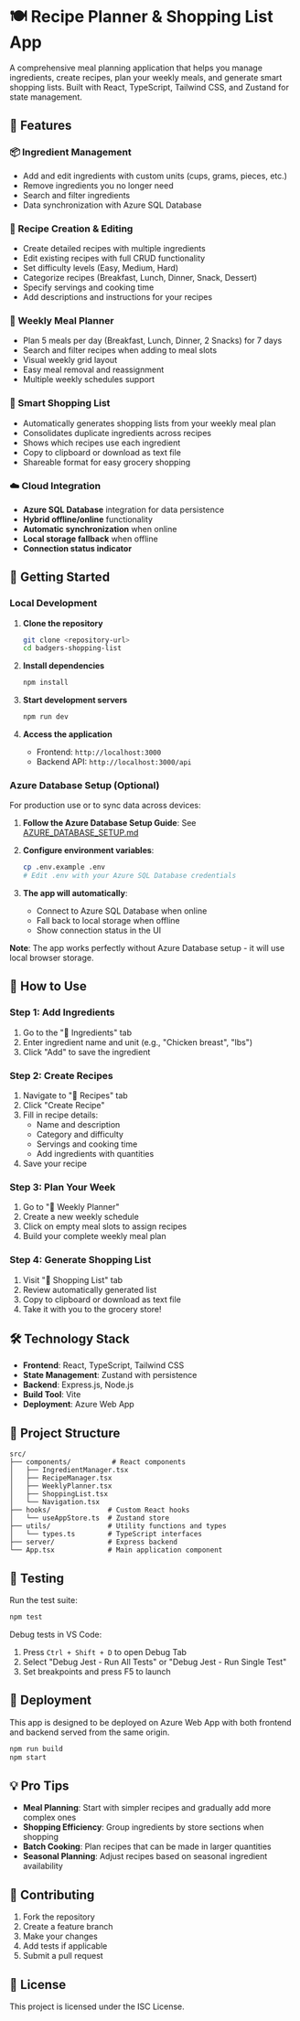 # 🍽️ Recipe Planner & Shopping List App

A comprehensive meal planning application that helps you manage ingredients, create recipes, plan your weekly meals, and generate smart shopping lists. Built with React, TypeScript, Tailwind CSS, and Zustand for state management.

## 🌟 Features

### 📦 Ingredient Management

- Add and edit ingredients with custom units (cups, grams, pieces, etc.)
- Remove ingredients you no longer need
- Search and filter ingredients
- Data synchronization with Azure SQL Database

### 📝 Recipe Creation & Editing

- Create detailed recipes with multiple ingredients
- Edit existing recipes with full CRUD functionality
- Set difficulty levels (Easy, Medium, Hard)
- Categorize recipes (Breakfast, Lunch, Dinner, Snack, Dessert)
- Specify servings and cooking time
- Add descriptions and instructions for your recipes

### 📅 Weekly Meal Planner

- Plan 5 meals per day (Breakfast, Lunch, Dinner, 2 Snacks) for 7 days
- Search and filter recipes when adding to meal slots
- Visual weekly grid layout
- Easy meal removal and reassignment
- Multiple weekly schedules support

### 🛒 Smart Shopping List

- Automatically generates shopping lists from your weekly meal plan
- Consolidates duplicate ingredients across recipes
- Shows which recipes use each ingredient
- Copy to clipboard or download as text file
- Shareable format for easy grocery shopping

### ☁️ Cloud Integration

- **Azure SQL Database** integration for data persistence
- **Hybrid offline/online** functionality
- **Automatic synchronization** when online
- **Local storage fallback** when offline
- **Connection status indicator**

## 🚀 Getting Started

### Local Development

1. **Clone the repository**

   ```bash
   git clone <repository-url>
   cd badgers-shopping-list
   ```

2. **Install dependencies**

   ```bash
   npm install
   ```

3. **Start development servers**

   ```bash
   npm run dev
   ```

4. **Access the application**
   - Frontend: `http://localhost:3000`
   - Backend API: `http://localhost:3000/api`

### Azure Database Setup (Optional)

For production use or to sync data across devices:

1. **Follow the Azure Database Setup Guide**: See [AZURE_DATABASE_SETUP.md](./AZURE_DATABASE_SETUP.md)

2. **Configure environment variables**:

   ```bash
   cp .env.example .env
   # Edit .env with your Azure SQL Database credentials
   ```

3. **The app will automatically**:
   - Connect to Azure SQL Database when online
   - Fall back to local storage when offline
   - Show connection status in the UI

**Note**: The app works perfectly without Azure Database setup - it will use local browser storage.

## 📱 How to Use

### Step 1: Add Ingredients

1. Go to the "🥬 Ingredients" tab
2. Enter ingredient name and unit (e.g., "Chicken breast", "lbs")
3. Click "Add" to save the ingredient

### Step 2: Create Recipes

1. Navigate to "📝 Recipes" tab
2. Click "Create Recipe"
3. Fill in recipe details:
   - Name and description
   - Category and difficulty
   - Servings and cooking time
   - Add ingredients with quantities
4. Save your recipe

### Step 3: Plan Your Week

1. Go to "📅 Weekly Planner"
2. Create a new weekly schedule
3. Click on empty meal slots to assign recipes
4. Build your complete weekly meal plan

### Step 4: Generate Shopping List

1. Visit "🛒 Shopping List" tab
2. Review automatically generated list
3. Copy to clipboard or download as text file
4. Take it with you to the grocery store!

## 🛠️ Technology Stack

- **Frontend**: React, TypeScript, Tailwind CSS
- **State Management**: Zustand with persistence
- **Backend**: Express.js, Node.js
- **Build Tool**: Vite
- **Deployment**: Azure Web App

## 📂 Project Structure

```
src/
├── components/          # React components
│   ├── IngredientManager.tsx
│   ├── RecipeManager.tsx
│   ├── WeeklyPlanner.tsx
│   ├── ShoppingList.tsx
│   └── Navigation.tsx
├── hooks/              # Custom React hooks
│   └── useAppStore.ts  # Zustand store
├── utils/              # Utility functions and types
│   └── types.ts        # TypeScript interfaces
├── server/             # Express backend
└── App.tsx             # Main application component
```

## 🧪 Testing

Run the test suite:

```bash
npm test
```

Debug tests in VS Code:

1. Press `Ctrl + Shift + D` to open Debug Tab
2. Select "Debug Jest - Run All Tests" or "Debug Jest - Run Single Test"
3. Set breakpoints and press F5 to launch

## 🚀 Deployment

This app is designed to be deployed on Azure Web App with both frontend and backend served from the same origin.

```bash
npm run build
npm start
```

## 💡 Pro Tips

- **Meal Planning**: Start with simpler recipes and gradually add more complex ones
- **Shopping Efficiency**: Group ingredients by store sections when shopping
- **Batch Cooking**: Plan recipes that can be made in larger quantities
- **Seasonal Planning**: Adjust recipes based on seasonal ingredient availability

## 🤝 Contributing

1. Fork the repository
2. Create a feature branch
3. Make your changes
4. Add tests if applicable
5. Submit a pull request

## 📄 License

This project is licensed under the ISC License.
